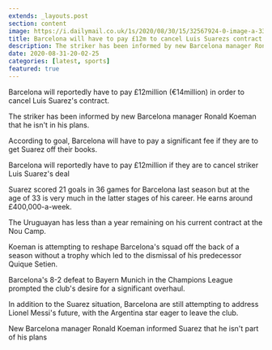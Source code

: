 ```yaml
---
extends: _layouts.post
section: content
image: https://i.dailymail.co.uk/1s/2020/08/30/15/32567924-0-image-a-33_1598797822437.jpg 
title: Barcelona will have to pay £12m to cancel Luis Suarezs contract with striker not in clubs plans 
description: The striker has been informed by new Barcelona manager Ronald Koeman that he isnt in his plans. Barcelona will have to pay a significant fee to get Suarez off their books. 
date: 2020-08-31-20-02-25 
categories: [latest, sports] 
featured: true 
--- 
```

Barcelona will reportedly have to pay £12million (€14million) in order to cancel Luis Suarez's contract.

The striker has been informed by new Barcelona manager Ronald Koeman that he isn't in his plans.

According to goal, Barcelona will have to pay a significant fee if they are to get Suarez off their books.

Barcelona will reportedly have to pay £12million if they are to cancel striker Luis Suarez's deal

Suarez scored 21 goals in 36 games for Barcelona last season but at the age of 33 is very much in the latter stages of his career. He earns around £400,000-a-week.

The Uruguayan has less than a year remaining on his current contract at the Nou Camp.

Koeman is attempting to reshape Barcelona's squad off the back of a season without a trophy which led to the dismissal of his predecessor Quique Setien.

Barcelona's 8-2 defeat to Bayern Munich in the Champions League prompted the club's desire for a significant overhaul.

In addition to the Suarez situation, Barcelona are still attempting to address Lionel Messi's future, with the Argentina star eager to leave the club.  

New Barcelona manager Ronald Koeman informed Suarez that he isn't part of his plans

